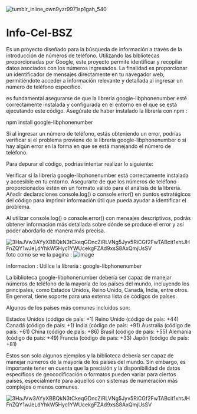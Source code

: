 ![tumblr_inline_own9yzr9971sp1gah_540](https://github.com/AvastrOficial/Info-Cel-BSZ/assets/91764815/a429b189-c411-4a59-bced-3d25116ce768)

# Info-Cel-BSZ

Es un proyecto diseñado para la búsqueda de información a través de la introducción de números de teléfono. Utilizando las bibliotecas proporcionadas por Google, este proyecto permite identificar y recopilar datos asociados con los números ingresados. La finalidad es proporcionar un identificador de mensajes directamente en tu navegador web, permitiéndote acceder a información relevante y detallada al ingresar un número de teléfono específico.

es fundamental asegurarse de que la librería google-libphonenumber esté correctamente instalada y configurada en el entorno en el que se está ejecutando este código. Asegúrate de haber instalado la librería con npm : 

npm install google-libphonenumber

Si al ingresar un número de teléfono, estás obteniendo un error, podrías verificar si el problema proviene de la librería google-libphonenumber o si hay algún error en la forma en que se está manejando el número de teléfono.

Para depurar el código, podrías intentar realizar lo siguiente:

Verificar si la librería google-libphonenumber está correctamente instalada y accesible en tu entorno.
Asegurarte de que los números de teléfono proporcionados estén en un formato válido para el análisis de la librería.
Añadir declaraciones console.log() o console.error() en puntos estratégicos del código para imprimir información útil que pueda ayudar a identificar el problema.

Al utilizar console.log() o console.error() con mensajes descriptivos, podrás obtener información más detallada sobre dónde se produce el error y así poder abordarlo de manera más precisa.

![3HaJVw3AYyXBBQkN3tCkeqGDncZiRLVNg5Jyv5RiCGf2FwTABcit1xhtJHFnZQY1wJeLdYhkW5Hyc1YWUcekgFZAd9xsS8AxQmjUsSV](https://github.com/AvastrOficial/Info-Cel-BSZ/assets/91764815/e30ff90d-a06e-48f1-b144-acc349a9b06e)
foto como se ve la pagina : 
![image](https://github.com/AvastrOficial/Info-Cel-BSZ/assets/91764815/8d648a17-2523-4e8c-8571-efc9fc3c6944)


informacion :
Utilice la libreria : google-libphonenumber

La biblioteca google-libphonenumber debería ser capaz de manejar números de teléfono de la mayoría de los países del mundo, incluyendo los principales, como Estados Unidos, Reino Unido, Canadá, India, entre otros. En general, tiene soporte para una extensa lista de códigos de países.

Algunos de los países más comunes incluidos son:

Estados Unidos (código de país: +1)
Reino Unido (código de país: +44)
Canadá (código de país: +1)
India (código de país: +91)
Australia (código de país: +61)
China (código de país: +86)
Brasil (código de país: +55)
Alemania (código de país: +49)
Francia (código de país: +33)
Japón (código de país: +81)

Estos son solo algunos ejemplos y la biblioteca debería ser capaz de manejar números de la mayoría de los países del mundo. Sin embargo, es importante tener en cuenta que la precisión y la disponibilidad de datos específicos de geocodificación o formatos pueden variar para ciertos países, especialmente para aquellos con sistemas de numeración más complejos o menos comunes.

![3HaJVw3AYyXBBQkN3tCkeqGDncZiRLVNg5Jyv5RiCGf2FwTABcit1xhtJHFnZQY1wJeLdYhkW5Hyc1YWUcekgFZAd9xsS8AxQmjUsSV](https://github.com/AvastrOficial/Info-Cel-BSZ/assets/91764815/e30ff90d-a06e-48f1-b144-acc349a9b06e)
